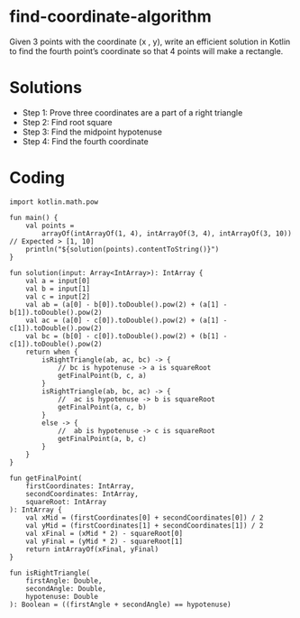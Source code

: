 # find-coordinate-algorithm
Given 3 points with the coordinate (x , y), write an efficient solution in Kotlin to find the fourth point’s coordinate so that 4 points will make a rectangle. 

# Solutions 
- Step 1: Prove three coordinates are a part of a right triangle
- Step 2: Find root square 
- Step 3: Find the midpoint hypotenuse 
- Step 4: Find the fourth coordinate

# Coding

```
import kotlin.math.pow

fun main() {
    val points =
        arrayOf(intArrayOf(1, 4), intArrayOf(3, 4), intArrayOf(3, 10)) // Expected > [1, 10]
    println("${solution(points).contentToString()}")
}

fun solution(input: Array<IntArray>): IntArray {
    val a = input[0]
    val b = input[1]
    val c = input[2]
    val ab = (a[0] - b[0]).toDouble().pow(2) + (a[1] - b[1]).toDouble().pow(2)
    val ac = (a[0] - c[0]).toDouble().pow(2) + (a[1] - c[1]).toDouble().pow(2)
    val bc = (b[0] - c[0]).toDouble().pow(2) + (b[1] - c[1]).toDouble().pow(2)
    return when {
        isRightTriangle(ab, ac, bc) -> {
            // bc is hypotenuse -> a is squareRoot
            getFinalPoint(b, c, a)
        }
        isRightTriangle(ab, bc, ac) -> {
            //  ac is hypotenuse -> b is squareRoot
            getFinalPoint(a, c, b)
        }
        else -> {
            //  ab is hypotenuse -> c is squareRoot
            getFinalPoint(a, b, c)
        }
    }
}

fun getFinalPoint(
    firstCoordinates: IntArray,
    secondCoordinates: IntArray,
    squareRoot: IntArray
): IntArray {
    val xMid = (firstCoordinates[0] + secondCoordinates[0]) / 2
    val yMid = (firstCoordinates[1] + secondCoordinates[1]) / 2
    val xFinal = (xMid * 2) - squareRoot[0]
    val yFinal = (yMid * 2) - squareRoot[1]
    return intArrayOf(xFinal, yFinal)
}

fun isRightTriangle(
    firstAngle: Double,
    secondAngle: Double,
    hypotenuse: Double
): Boolean = ((firstAngle + secondAngle) == hypotenuse)

```
